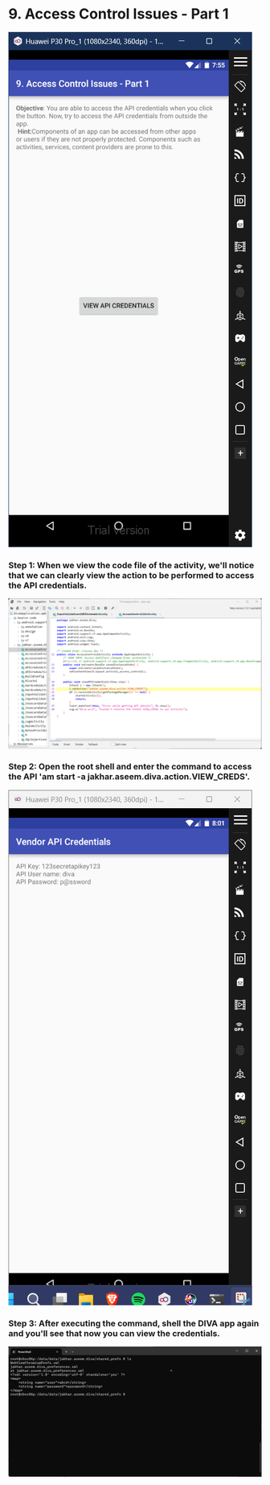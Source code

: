 # 9. Access Control Issues - Part 1
![Image 1](10.1.png)
### Step 1: When we view the code file of the activity, we'll notice that we can clearly view the action to be performed to access the API credentials. 
![Image 2](10.2.png)
### Step 2: Open the root shell and enter the command to access the API 'am start -a jakhar.aseem.diva.action.VIEW_CREDS'. 
![Image 3](10.3.png)
### Step 3: After executing the command, shell the DIVA app again and you'll see that now you can view the credentials. 
![Image 4](10.4.png)
